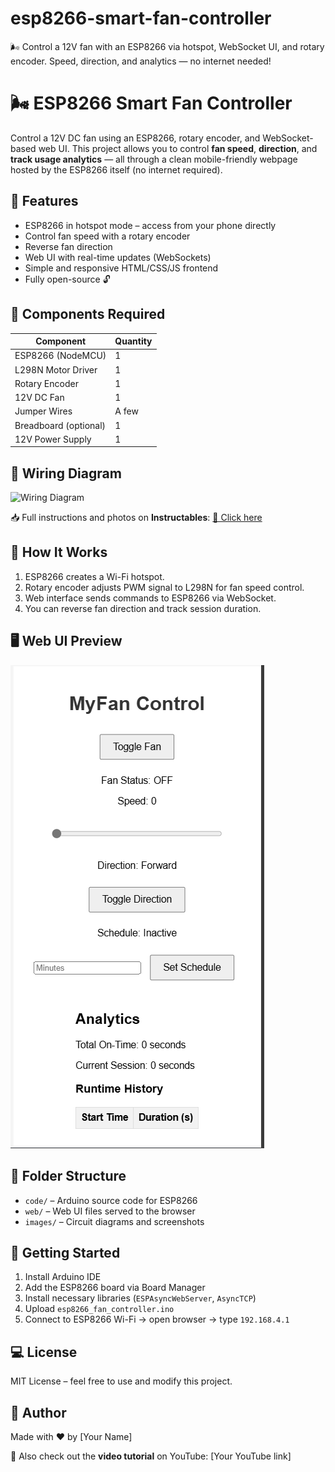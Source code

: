 # esp8266-smart-fan-controller
🌬️ Control a 12V fan with an ESP8266 via hotspot, WebSocket UI, and rotary encoder. Speed, direction, and analytics — no internet needed!

# 🌬️ ESP8266 Smart Fan Controller

Control a 12V DC fan using an ESP8266, rotary encoder, and WebSocket-based web UI. This project allows you to control **fan speed**, **direction**, and **track usage analytics** — all through a clean mobile-friendly webpage hosted by the ESP8266 itself (no internet required).

## 🚀 Features

- ESP8266 in hotspot mode – access from your phone directly
- Control fan speed with a rotary encoder
- Reverse fan direction
- Web UI with real-time updates (WebSockets)
- Simple and responsive HTML/CSS/JS frontend
- Fully open-source 🔓

## 🧰 Components Required

| Component             | Quantity |
|----------------------|----------|
| ESP8266 (NodeMCU)     | 1        |
| L298N Motor Driver    | 1        |
| Rotary Encoder        | 1        |
| 12V DC Fan            | 1        |
| Jumper Wires          | A few    |
| Breadboard (optional) | 1        |
| 12V Power Supply      | 1        |

## 🔌 Wiring Diagram

![Wiring Diagram]([images/circuit-diagram.png](https://content.instructables.com/FFR/JSR2/MB0T9XX8/FFRJSR2MB0T9XX8.png?auto=webp&width=1600&height=900&fit=bounds&md=RnJpIE1heSAyMyAxMzowMDoyOCBQRFQgMjAyNQ==))

📥 Full instructions and photos on **Instructables**: [🔗 Click here](https://www.instructables.com/your-project-link)

## 🧠 How It Works

1. ESP8266 creates a Wi-Fi hotspot.
2. Rotary encoder adjusts PWM signal to L298N for fan speed control.
3. Web interface sends commands to ESP8266 via WebSocket.
4. You can reverse fan direction and track session duration.

## 🖥️ Web UI Preview

![Web UI Screenshot](images/ui-screenshot.png)

## 📂 Folder Structure

- `code/` – Arduino source code for ESP8266
- `web/` – Web UI files served to the browser
- `images/` – Circuit diagrams and screenshots

## 🧪 Getting Started

1. Install Arduino IDE
2. Add the ESP8266 board via Board Manager
3. Install necessary libraries (`ESPAsyncWebServer`, `AsyncTCP`)
4. Upload `esp8266_fan_controller.ino`
5. Connect to ESP8266 Wi-Fi → open browser → type `192.168.4.1`

## 💻 License

MIT License – feel free to use and modify this project.

## 🙌 Author

Made with ❤️ by [Your Name]

🔗 Also check out the **video tutorial** on YouTube: [Your YouTube link]

